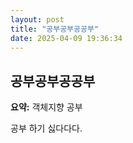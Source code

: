 ```yaml
---
layout: post
title: "공부공부공공부"
date: 2025-04-09 19:36:34
---
```


## 공부공부공공부

**요약:** 객체지향 공부

공부 하기 싫다다다.
